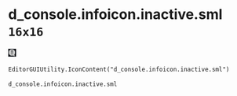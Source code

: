 # d_console.infoicon.inactive.sml `16x16`
<img src="/img/d_console.infoicon.inactive.sml.png" width=16 height=16>

``` CSharp
EditorGUIUtility.IconContent("d_console.infoicon.inactive.sml")
```
```
d_console.infoicon.inactive.sml
```

